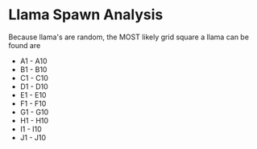 # Llama Spawn Analysis 

Because llama's are random, the MOST likely grid square a llama can be found are

  * A1 - A10
  * B1 - B10
  * C1 - C10
  * D1 - D10
  * E1 - E10
  * F1 - F10
  * G1 - G10
  * H1 - H10
  * I1 - I10
  * J1 - J10
